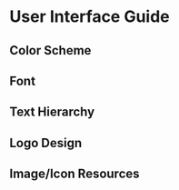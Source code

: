 # User Interface Guide
## Color Scheme
## Font
## Text Hierarchy
## Logo Design
## Image/Icon Resources
